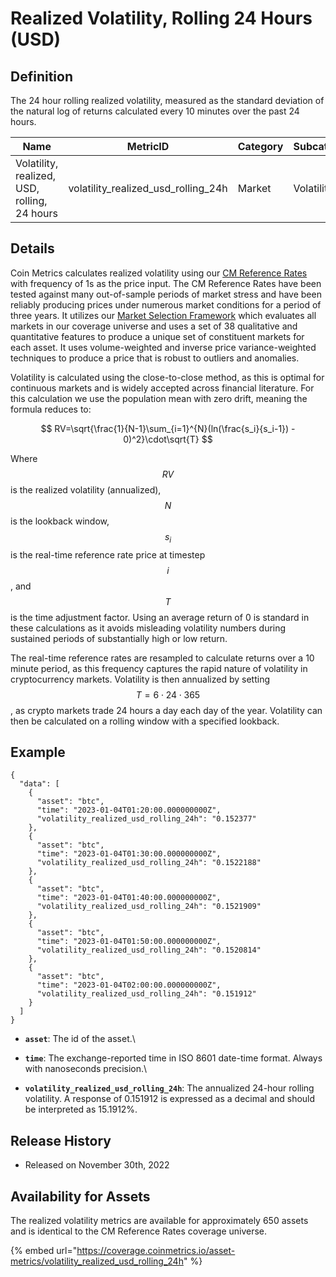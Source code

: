 # Realized Volatility, Rolling 24 Hours (USD)

## Definition

The 24 hour rolling realized volatility, measured as the standard deviation of the natural log of returns calculated every 10 minutes over the past 24 hours.



| Name                                         | MetricID                                | Category | Subcategory | Type  | Unit          | Interval |
| -------------------------------------------- | --------------------------------------- | -------- | ----------- | ----- | ------------- | -------- |
| Volatility, realized, USD, rolling, 24 hours | volatility\_realized\_usd\_rolling\_24h | Market   | Volatility  | Ratio | Dimensionless | 24 hours |

## Details

Coin Metrics calculates realized volatility using our [CM Reference Rates](https://docs.coinmetrics.io/market-data/methodologies/coin-metrics-prices-methodology#reference-rates-calculation-methodology) with frequency of 1s as the price input. The CM Reference Rates have been tested against many out-of-sample periods of market stress and have been reliably producing prices under numerous market conditions for a period of three years. It utilizes our [Market Selection Framework](../../market-data/methodologies/coin-metrics-prices-methodology.md#data-inputs) which evaluates all markets in our coverage universe and uses a set of 38 qualitative and quantitative features to produce a unique set of constituent markets for each asset. It uses volume-weighted and inverse price variance-weighted techniques to produce a price that is robust to outliers and anomalies.&#x20;

Volatility is calculated using the close-to-close method, as this is optimal for continuous markets and is widely accepted across financial literature. For this calculation we use the population mean with zero drift, meaning the formula reduces to:

$$
RV=\sqrt{\frac{1}{N-1}\sum_{i=1}^{N}(ln(\frac{s_i}{s_i-1}) - 0)^2}\cdot\sqrt{T}
$$

Where $$RV$$is the realized volatility (annualized), $$N$$is the lookback window, $${s_i}$$ is the real-time reference rate price at timestep $$i$$, and $$T$$ is the time adjustment factor. Using an average return of 0 is standard in these calculations as it avoids misleading volatility numbers during sustained periods of substantially high or low return.

The real-time reference rates are resampled to calculate returns over a 10 minute period, as this frequency captures the rapid nature of volatility in cryptocurrency markets. Volatility is then annualized by setting $$T=6⋅24⋅365$$, as crypto markets trade 24 hours a day each day of the year. Volatility can then be calculated on a rolling window with a specified lookback.

## Example

```
{
  "data": [
    {
      "asset": "btc",
      "time": "2023-01-04T01:20:00.000000000Z",
      "volatility_realized_usd_rolling_24h": "0.152377"
    },
    {
      "asset": "btc",
      "time": "2023-01-04T01:30:00.000000000Z",
      "volatility_realized_usd_rolling_24h": "0.1522188"
    },
    {
      "asset": "btc",
      "time": "2023-01-04T01:40:00.000000000Z",
      "volatility_realized_usd_rolling_24h": "0.1521909"
    },
    {
      "asset": "btc",
      "time": "2023-01-04T01:50:00.000000000Z",
      "volatility_realized_usd_rolling_24h": "0.1520814"
    },
    {
      "asset": "btc",
      "time": "2023-01-04T02:00:00.000000000Z",
      "volatility_realized_usd_rolling_24h": "0.151912"
    }
  ]
}
```

* **`asset`**: The id of the asset.\

* **`time`**: The exchange-reported time in ISO 8601 date-time format. Always with nanoseconds precision.\

* **`volatility_realized_usd_rolling_24h`**: The annualized 24-hour rolling volatility. A response of 0.151912 is expressed as a decimal and should be interpreted as 15.1912%.

## Release History

* Released on November 30th, 2022

## Availability for Assets

The realized volatility metrics are available for approximately 650 assets and is identical to the CM Reference Rates coverage universe.

{% embed url="https://coverage.coinmetrics.io/asset-metrics/volatility_realized_usd_rolling_24h" %}
